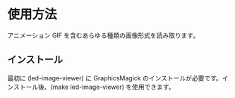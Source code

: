 # 使用方法
アニメーション GIF を含むあらゆる種類の画像形式を読み取ります。

## インストール
最初に (led-image-viewer) に GraphicsMagick のインストールが必要です。インストール後、(make led-image-viewer) を使用できます。

